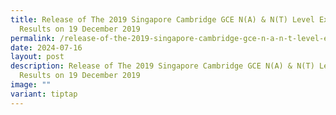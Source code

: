 ```yaml
---
title: Release of The 2019 Singapore Cambridge GCE N(A) & N(T) Level Exam
  Results on 19 December 2019
permalink: /release-of-the-2019-singapore-cambridge-gce-n-a-n-t-level-exam-results-on-19-december-2019/
date: 2024-07-16
layout: post
description: Release of The 2019 Singapore Cambridge GCE N(A) & N(T) Level Exam
  Results on 19 December 2019
image: ""
variant: tiptap
---
```

<p></p>